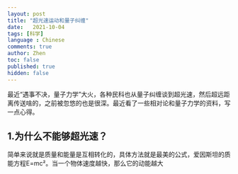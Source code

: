 ```yaml
---
layout: post
title: "超光速运动和量子纠缠"
date:   2021-10-04
tags: [科学]
language : Chinese
comments: true
author: Zhen
toc: false
published: true
hidden: false
---
```

最近“遇事不决，量子力学”大火，各种民科也从量子纠缠谈到超光速，然后超远距离传送啥的，之前被忽悠的也是很深。最近看了一些相对论和量子力学的资料，写一点心得。

## 1.为什么不能够超光速？
简单来说就是质量和能量是互相转化的，具体方法就是最美的公式，爱因斯坦的质能方程E=mc²。当一个物体速度越快，那么它的动能越大
 
<!--stackedit_data:
eyJoaXN0b3J5IjpbMTEyNTU2MTgwNSwzNzYzNzc3NjRdfQ==
-->